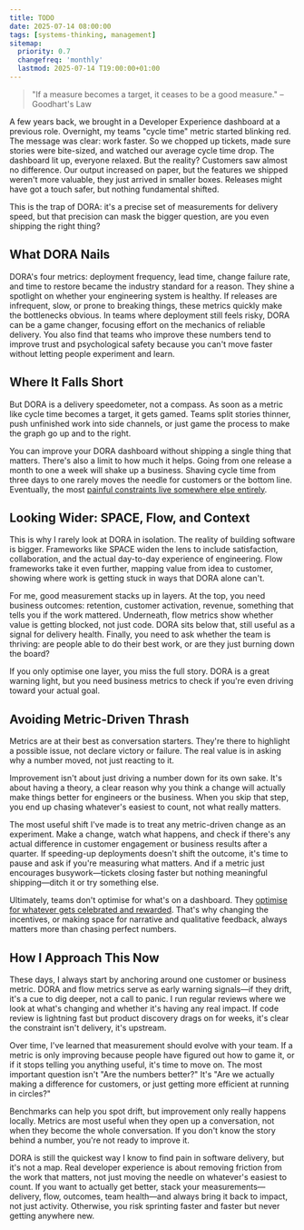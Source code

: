 ```yaml
---
title: TODO
date: 2025-07-14 08:00:00
tags: [systems-thinking, management]
sitemap:
  priority: 0.7
  changefreq: 'monthly'
  lastmod: 2025-07-14 T19:00:00+01:00
---
```


> "If a measure becomes a target, it ceases to be a good measure." – Goodhart's Law

A few years back, we brought in a Developer Experience dashboard at a previous role. Overnight, my teams "cycle time" metric started blinking red. The message was clear: work faster. So we chopped up tickets, made sure stories were bite-sized, and watched our average cycle time drop. The dashboard lit up, everyone relaxed. But the reality? Customers saw almost no difference. Our output increased on paper, but the features we shipped weren't more valuable, they just arrived in smaller boxes. Releases might have got a touch safer, but nothing fundamental shifted.

This is the trap of DORA: it's a precise set of measurements for delivery speed, but that precision can mask the bigger question, are you even shipping the right thing?

## What DORA Nails

DORA's four metrics: deployment frequency, lead time, change failure rate, and time to restore became the industry standard for a reason. They shine a spotlight on whether your engineering system is healthy. If releases are infrequent, slow, or prone to breaking things, these metrics quickly make the bottlenecks obvious. In teams where deployment still feels risky, DORA can be a game changer, focusing effort on the mechanics of reliable delivery. You also find that teams who improve these numbers tend to improve trust and psychological safety because you can't move faster without letting people experiment and learn.

## Where It Falls Short

But DORA is a delivery speedometer, not a compass. As soon as a metric like cycle time becomes a target, it gets gamed. Teams split stories thinner, push unfinished work into side channels, or just game the process to make the graph go up and to the right.

You can improve your DORA dashboard without shipping a single thing that matters. There's also a limit to how much it helps. Going from one release a month to one a week will shake up a business. Shaving cycle time from three days to one rarely moves the needle for customers or the bottom line. Eventually, the most [painful constraints live somewhere else entirely](/optimising-teams-with-theory-of-constraints).

## Looking Wider: SPACE, Flow, and Context

This is why I rarely look at DORA in isolation. The reality of building software is bigger. Frameworks like SPACE widen the lens to include satisfaction, collaboration, and the actual day-to-day experience of engineering. Flow frameworks take it even further, mapping value from idea to customer, showing where work is getting stuck in ways that DORA alone can't.

For me, good measurement stacks up in layers. At the top, you need business outcomes: retention, customer activation, revenue, something that tells you if the work mattered. Underneath, flow metrics show whether value is getting blocked, not just code. DORA sits below that, still useful as a signal for delivery health. Finally, you need to ask whether the team is thriving: are people able to do their best work, or are they just burning down the board?

If you only optimise one layer, you miss the full story. DORA is a great warning light, but you need business metrics to check if you're even driving toward your actual goal.

## Avoiding Metric-Driven Thrash

Metrics are at their best as conversation starters. They're there to highlight a possible issue, not declare victory or failure. The real value is in asking why a number moved, not just reacting to it.

Improvement isn't about just driving a number down for its own sake. It's about having a theory, a clear reason why you think a change will actually make things better for engineers or the business. When you skip that step, you end up chasing whatever's easiest to count, not what really matters.

The most useful shift I've made is to treat any metric-driven change as an experiment. Make a change, watch what happens, and check if there's any actual difference in customer engagement or business results after a quarter. If speeding-up deployments doesn't shift the outcome, it's time to pause and ask if you're measuring what matters. And if a metric just encourages busywork—tickets closing faster but nothing meaningful shipping—ditch it or try something else.

Ultimately, teams don't optimise for what's on a dashboard. They [optimise for whatever gets celebrated and rewarded](/culture-follows-incentives.md). That's why changing the incentives, or making space for narrative and qualitative feedback, always matters more than chasing perfect numbers.

## How I Approach This Now

These days, I always start by anchoring around one customer or business metric. DORA and flow metrics serve as early warning signals—if they drift, it's a cue to dig deeper, not a call to panic. I run regular reviews where we look at what's changing and whether it's having any real impact. If code review is lightning fast but product discovery drags on for weeks, it's clear the constraint isn't delivery, it's upstream.

Over time, I've learned that measurement should evolve with your team. If a metric is only improving because people have figured out how to game it, or if it stops telling you anything useful, it's time to move on. The most important question isn't "Are the numbers better?" It's "Are we actually making a difference for customers, or just getting more efficient at running in circles?"

Benchmarks can help you spot drift, but improvement only really happens locally. Metrics are most useful when they open up a conversation, not when they become the whole conversation. If you don't know the story behind a number, you're not ready to improve it.

DORA is still the quickest way I know to find pain in software delivery, but it's not a map. Real developer experience is about removing friction from the work that matters, not just moving the needle on whatever's easiest to count. If you want to actually get better, stack your measurements—delivery, flow, outcomes, team health—and always bring it back to impact, not just activity. Otherwise, you risk sprinting faster and faster but never getting anywhere new.
